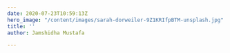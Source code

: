 ```yaml
---
date: 2020-07-23T10:59:13Z
hero_image: "/content/images/sarah-dorweiler-9Z1KRIfpBTM-unsplash.jpg"
title: ''
author: Jamshidha Mustafa

---
```

